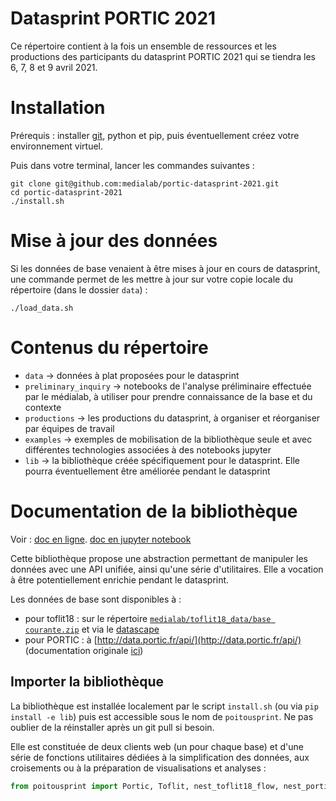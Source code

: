 Datasprint PORTIC 2021
===

Ce répertoire contient à la fois un ensemble de ressources et les productions des participants du datasprint PORTIC 2021 qui se tiendra les 6, 7, 8 et 9 avril 2021.

# Installation

Prérequis : installer [git](https://git-scm.com/), python et pip, puis éventuellement créez votre environnement virtuel.

Puis dans votre terminal, lancer les commandes suivantes :

```
git clone git@github.com:medialab/portic-datasprint-2021.git
cd portic-datasprint-2021
./install.sh
```

# Mise à jour des données

Si les données de base venaient à être mises à jour en cours de datasprint, une commande permet de les mettre à jour sur votre copie locale du répertoire (dans le dossier `data`) :

```
./load_data.sh
```

# Contenus du répertoire

- `data` -> données à plat proposées pour le datasprint
- `preliminary_inquiry` -> notebooks de l'analyse préliminaire effectuée par le médialab, à utiliser pour prendre connaissance de la base et du contexte
- `productions` -> les productions du datasprint, à organiser et réorganiser par équipes de travail
- `examples` -> exemples de mobilisation de la bibliothèque seule et avec différentes technologies associées à des notebooks jupyter
- `lib` -> la bibliothèque créée spécifiquement pour le datasprint. Elle pourra éventuellement être améliorée pendant le datasprint

# Documentation de la bibliothèque
Voir :
[doc en ligne](https://medialab.github.io/portic-datasprint-2021/).
[doc en jupyter notebook](https://github.com/medialab/portic-datasprint-2021/blob/main/documentation_lib.ipynb)

Cette bibliothèque propose une abstraction permettant de manipuler les données avec une API unifiée, ainsi qu'une série d'utilitaires. Elle a vocation à être potentiellement enrichie pendant le datasprint.

Les données de base sont disponibles à :

* pour toflit18 : sur le répertoire [`medialab/toflit18_data/base courante.zip`](https://github.com/medialab/toflit18_data/blob/master/base/bdd%20courante.csv.zip) et via le [datascape](http://toflit18.medialab.sciences-po.fr/#/home)
* pour PORTIC : à [http://data.portic.fr/api/](http://data.portic.fr/api/) (documentation originale [ici](https://gitlab.huma-num.fr/portic/porticapi))

## Importer la bibliothèque

La bibliothèque est installée localement par le script `install.sh` (ou via `pip install -e lib`) puis est accessible sous le nom de `poitousprint`.
Ne pas oublier de la réinstaller après un git pull si besoin.

Elle est constituée de deux clients web (un pour chaque base) et d'une série de fonctions utilitaires dédiées à la simplification des données, aux croisements ou à la préparation de visualisations et analyses :

```python
from poitousprint import Portic, Toflit, nest_toflit18_flow, nest_portic_pointcall, build_cooccurence_graph
```


